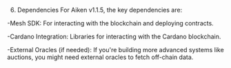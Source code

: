 6. Dependencies
For Aiken v1.1.5, the key dependencies are:

-Mesh SDK: For interacting with the blockchain and deploying contracts.

-Cardano Integration: Libraries for interacting with the Cardano blockchain.

-External Oracles (if needed): If you're building more advanced systems like auctions, you might need external oracles to fetch off-chain data.
